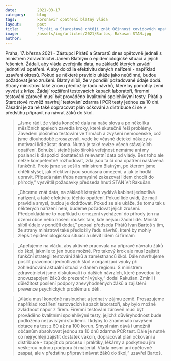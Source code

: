 ```yaml
---
date:         2021-03-17
category:     blog
tags:         koronavir opatření blatný vláda
layout:       post
title:        "Piráti a Starostové chtějí znát účinnost covidových opatření, ta nefunkční požadují zrušit. Předložili ministru Blatnému i návrhy ke zvládnutí krize"
image:        /assets/img/articles/2021/Bartos, Rakusan STAN.jpg
author:       
---
```



Praha, 17. března 2021 - Zástupci Pirátů a Starostů dnes opětovně jednali s ministrem zdravotnictví Janem Blatným o epidemiologické situaci a jejích řešeních. Žádali, aby vláda zveřejnila data, na základě kterých zavádí jednotlivá opatření. A aby doložila efektivitu daných nařízení - například uzavření okresů. Pokud se některé pravidlo ukáže jako neúčinné, budou požadovat jeho zrušení. Blatný slíbil, že v pondělí požadované údaje dodá. Strany ministrovi také znovu předložily řadu návrhů, které by pomohly zemi vyvést z krize. Žádají rozšíření testovacích kapacit laboratoří, firemní testování zároveň musí být prováděno kvalitními spolehlivými testy. Piráti a Starostové rovněž navrhují testování zdarma i PCR testy jednou za 10 dní. Zásadní je za ně také dopracovat plán očkování a distribuce či se v předstihu připravit na návrat žáků do škol. 

> „Jsme rádi, že vláda konečně dala na naše slova a po několika měsíčních apelech zavedla kroky, které skutečně řeší problémy. Zavedení plošného testování ve firmách a zvýšení nemocenské, což jsme dlouhodobě prosazovali, vede ke včasné detekci nákazy a motivaci lidí zůstat doma. Nutná je také revize všech stávajících opatření. Bohužel, stejně jako široká veřejnost nemáme ani my poslanci k dispozici dostatečná relevantní data od vlády. Bez toho ale nelze kompetentně rozhodovat, zda jsou ta či ona opatření nastavená funkčně. Proto jsme se sešli s ministrem Blatným, po kterém jsme chtěli slyšet, jak efektivní jsou současná omezení, a jak je hodlá upravit. Připadá nám třeba nesmyslné zakazovat lidem chodit do přírody,” vysvětlil požadavky předseda hnutí STAN Vít Rakušan. 

> „Chceme znát data, na základě kterých vydává kabinet jednotlivá nařízení, a také efektivitu těchto opatření. Pokud lidé uvidí, že mají pravidla smysl, budou je dodržovat. Pokud se ale ukáže, že tomu tak u některých nařízení není, budeme požadovat jejich zrušení. Předpokládáme to například u omezení vycházení do přírody jen na území obce nebo nošení roušek tam, kde nejsou žádní lidé. Ministr slíbil údaje v pondělí dodat,” popsal předseda Pirátů Ivan Bartoš s tím, že strany ministrovi také předložily řadu návrhů, které by mohly zlepšit epidemiologickou situaci a ulevit lidem či firmám

> „Apelujeme na vládu, aby aktivně pracovala na přípravě návratu žáků do škol, jakmile to jen bude možné. Pro takový krok ale musí zajistit funkční strategii testování žáků a zaměstnanců škol. Dále navrhujeme posílit pravomoci jednotlivých škol v organizaci výuky při zohledňování aktuální situaci v daném regionu. S ministrem zdravotnictví jsme diskutovali i o dalších návrzích, které povedou ke znovuzapojení žáků do prezenční výuky,“ dodal Rakušan. Zmínil i důležitost posílení podpory znevýhodněných žáků a zajištění prevence psychických problému u dětí.  

> „Vláda musí konečně naslouchat a jednat v zájmu země. Prosazujeme například rozšíření testovacích kapacit laboratoří, aby bylo možné zvládnout nápor z firem. Firemní testování zároveň musí být prováděno kvalitními spolehlivými testy, jejichž důvěryhodnost bude podložena nezávislými studiemi. I kdyby to znamenalo navýšení dotace na test z 60 až na 100 korun. Smysl nám dává i umožnit občanům absolvovat jednou za 10 dnů zdarma PCR test. Dále je nutné co nejrychleji zajistit dostatek vakcín, dopracovat plán očkování a distribuce - zapojit do procesu i praktiky, lékárny a poskytnou jim veškerou nutnou podporu či materiál. Vláda nesmí ani opětovně zaspat, ale v předstihu připravit návrat žáků do škol,” uzavřel Bartoš.


